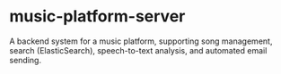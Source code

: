 # music-platform-server
A backend system for a music platform, supporting song management, search (ElasticSearch), speech-to-text analysis, and automated email sending.
